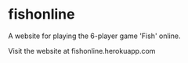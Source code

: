 # fishonline
A website for playing the 6-player game 'Fish' online.

Visit the website at fishonline.herokuapp.com
